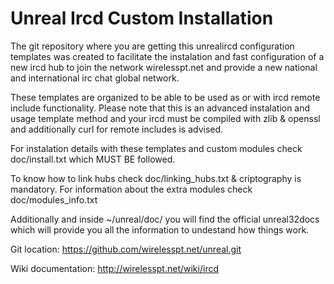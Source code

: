 Unreal Ircd Custom Installation
===============================

The git repository where you are getting this unrealircd configuration 
templates was created to facilitate the instalation and fast configuration 
of a new ircd hub to join the network wirelesspt.net and provide a new
national and international irc chat global network.

These templates are organized to be able to be used as or with ircd
remote include functionality. Please note that this is an advanced 
instalation and usage template method and your ircd must be compiled
with zlib & openssl and additionally curl for remote includes is advised.

For instalation details with these templates and custom modules
check doc/install.txt which MUST BE followed.

To know how to link hubs check doc/linking_hubs.txt & criptography is mandatory.
For information about the extra modules check doc/modules_info.txt

Additionally and inside ~/unreal/doc/ you will find the official unreal32docs
which will provide you all the information to undestand how things work.

Git location:
https://github.com/wirelesspt.net/unreal.git

Wiki documentation:
http://wirelesspt.net/wiki/ircd
